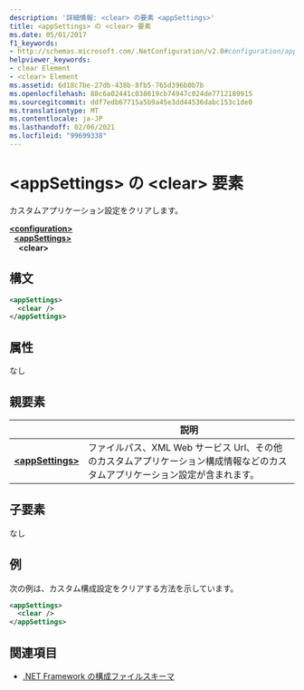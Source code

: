 ```yaml
---
description: '詳細情報: <clear> の要素 <appSettings>'
title: <appSettings> の <clear> 要素
ms.date: 05/01/2017
f1_keywords:
- http://schemas.microsoft.com/.NetConfiguration/v2.0#configuration/appSettings/clear
helpviewer_keywords:
- clear Element
- <clear> Element
ms.assetid: 6d18c7be-27db-438b-8fb5-765d396b0b7b
ms.openlocfilehash: 88c6a02441c038619cb74947c024de7712189915
ms.sourcegitcommit: ddf7edb67715a5b9a45e3dd44536dabc153c1de0
ms.translationtype: MT
ms.contentlocale: ja-JP
ms.lasthandoff: 02/06/2021
ms.locfileid: "99699338"
---
```

# <a name="clear-element-for-appsettings"></a>\<appSettings> の \<clear> 要素

カスタムアプリケーション設定をクリアします。

[**\<configuration>**](../configuration-element.md)\
&nbsp;&nbsp;[**\<appSettings>**](appsettings-element-for-configuration.md)\
&nbsp;&nbsp;&nbsp;&nbsp;**\<clear>**

## <a name="syntax"></a>構文

```xml
<appSettings>
  <clear />
</appSettings>
```

## <a name="attributes"></a>属性

なし

## <a name="parent-element"></a>親要素

|     | 説明 |
| --- | ----------- |
| [**\<appSettings>**](appsettings-element-for-configuration.md) | ファイルパス、XML Web サービス Url、その他のカスタムアプリケーション構成情報などのカスタムアプリケーション設定が含まれます。 |

## <a name="child-elements"></a>子要素

なし

## <a name="example"></a>例

次の例は、カスタム構成設定をクリアする方法を示しています。

```xml
<appSettings>
  <clear />
</appSettings>
```

## <a name="see-also"></a>関連項目

- [.NET Framework の構成ファイルスキーマ](../index.md)
